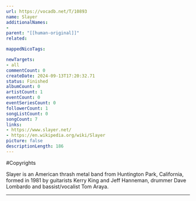 ```yaml
---
url: https://vocadb.net/T/10893
name: Slayer
additionalNames: 
- 
parent: "[[human-original]]"
related:

mappedNicoTags:

newTargets:
- all
commentCount: 0
createDate: 2024-09-13T17:20:32.71
status: Finished
albumCount: 0
artistCount: 1
eventCount: 0
eventSeriesCount: 0
followerCount: 1
songListCount: 0
songCount: 7
links: 
- https://www.slayer.net/
- https://en.wikipedia.org/wiki/Slayer
picture: false
descriptionLength: 186
---
```


#Copyrights

Slayer is an American thrash metal band from Huntington Park, California, formed in 1981 by guitarists Kerry King and Jeff Hanneman, drummer Dave Lombardo and bassist/vocalist Tom Araya.

---

